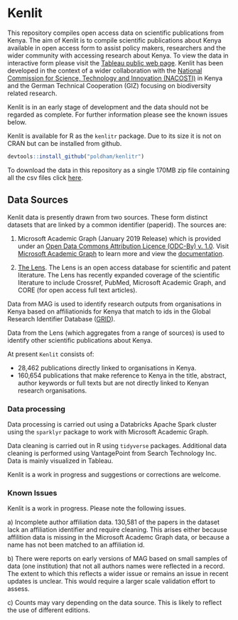 # Kenlit

This repository compiles open access data on scientific publications from Kenya. The aim of Kenlit is to compile scientific publications about Kenya available in open access form to assist policy makers, researchers and the wider community with accessing research about Kenya. To view the data in interactive form please visit the [Tableau public web page](https://public.tableau.com/profile/poldham#!/vizhome/kenya_mag/KenyaOverview?publish=yes). Kenlit has been developed in the context of a wider collaboration with the [National Commission for Science, Technology and Innovation (NACOSTI)](https://www.nacosti.go.ke/) in Kenya and the German Technical Cooperation (GIZ) focusing on biodiversity related research.

Kenlit is in an early stage of development and the data should not be regarded as complete. For further information please see the known issues below.

Kenlit is available for R as the `kenlitr` package. Due to its size it is not on CRAN but can be installed from github.

```r
devtools::install_github("poldham/kenlitr")
```
To download the data in this repository as a single 170MB zip file containing all the csv files click [here](https://storage.googleapis.com/impossiblestorage/kenlit.zip).

## Data Sources

Kenlit data is presently drawn from two sources. These form distinct datasets that are linked by a common identifier (paperid). The sources are:

1. Microsoft Academic Graph (January 2019 Release) which is provided under an [Open Data Commons Attribution Licence (ODC-By) v. 1.0](https://opendatacommons.org/licenses/by/1.0/). Visit [Microsoft Academic Graph](https://www.microsoft.com/en-us/research/project/microsoft-academic-graph/) to learn more and view the [documentation](https://docs.microsoft.com/en-us/academic-services/graph/).

2. [The Lens](https://www.lens.org/). The Lens is an open access database for scientific and patent literature. The Lens has recently expanded coverage of the scientific literature to include Crossref, PubMed, Microsoft Academic Graph, and CORE (for open access full text articles).

Data from MAG is used to identify research outputs from organisations in Kenya based on affiliationids for Kenya that match to ids in the Global Research Identifier Database ([GRID](https://www.grid.ac/downloads)). 

Data from the Lens (which aggregates from a range of sources) is used to identify other scientific publications about Kenya. 

At present `Kenlit` consists of: 

- 28,462 publications directly linked to organisations in Kenya.
- 160,654 publications that make reference to Kenya in the title, abstract, author keywords or full texts but are not directly linked to Kenyan research organisations. 

### Data processing

Data processing is carried out using a Databricks Apache Spark cluster using the `sparklyr` package to work with Microsoft Academic Graph. 

Data cleaning is carried out in R using `tidyverse` packages. Additional data cleaning is performed using VantagePoint from Search Technology Inc. Data is mainly visualized in Tableau. 

Kenlit is a work in progress and suggestions or corrections are welcome.

### Known Issues

Kenlit is a work in progress. Please note the following issues. 

a) Incomplete author affiliation data. 130,581 of the papers in the dataset lack an affiliation identifier and require cleaning. This arises either because affilition data is missing in the Microsoft Academc Graph data, or because a name has not been matched to an affiliation id. 

b) There were reports on early versions of MAG based on small samples of data (one institution) that not all authors names were reflected in a record. The extent to which this reflects a wider issue or remains an issue in recent updates is unclear. This would require a larger scale validation effort to assess.

c) Counts may vary depending on the data source. This is likely to reflect the use of different editions. 
